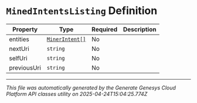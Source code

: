 # `MinedIntentsListing` Definition

| Property | Type | Required | Description |
|----------|------|----------|-------------|
| entities | [`MinerIntent[]`](minerintent-definition.md) | No |  |
| nextUri | `string` | No |  |
| selfUri | `string` | No |  |
| previousUri | `string` | No |  |

---

*This file was automatically generated by the Generate Genesys Cloud Platform API classes utility on 2025-04-24T15:04:25.774Z*